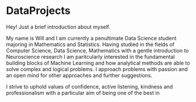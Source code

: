 # DataProjects

Hey! Just a brief introduction about myself.

My name is Will and I am currently a penultimate Data Science student majoring in Mathematics and Statistics. Having studied in the fields of Computer Science, Data Science, Mathematics with a gentle introduction to Neuroscience research I am paritcularly interested in the fundamental building blocks of Machine Learning and how analytical methods are able to solve complex and logical problems. I approach problems with passion and an open mind for other approaches and further suggestions.

I strive to uphold values of confidence, active listening, kindness and professionalism with a particular aim of being one of the best in 
